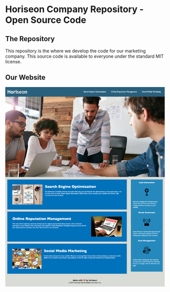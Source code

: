 # Horiseon Company Repository - Open Source Code

## The Repository
This repository is the where we develop the code for our marketing company.  This source code is available to everyone under the standard MIT license.

## Our Website
![alt text](screenshot.png)